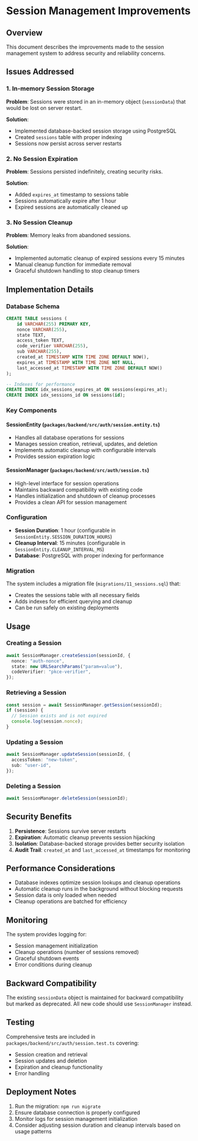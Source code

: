# Session Management Improvements

## Overview

This document describes the improvements made to the session management system to address security and reliability concerns.

## Issues Addressed

### 1. In-memory Session Storage

**Problem**: Sessions were stored in an in-memory object (`sessionData`) that would be lost on server restart.

**Solution**:

- Implemented database-backed session storage using PostgreSQL
- Created `sessions` table with proper indexing
- Sessions now persist across server restarts

### 2. No Session Expiration

**Problem**: Sessions persisted indefinitely, creating security risks.

**Solution**:

- Added `expires_at` timestamp to sessions table
- Sessions automatically expire after 1 hour
- Expired sessions are automatically cleaned up

### 3. No Session Cleanup

**Problem**: Memory leaks from abandoned sessions.

**Solution**:

- Implemented automatic cleanup of expired sessions every 15 minutes
- Manual cleanup function for immediate removal
- Graceful shutdown handling to stop cleanup timers

## Implementation Details

### Database Schema

```sql
CREATE TABLE sessions (
    id VARCHAR(255) PRIMARY KEY,
    nonce VARCHAR(255),
    state TEXT,
    access_token TEXT,
    code_verifier VARCHAR(255),
    sub VARCHAR(255),
    created_at TIMESTAMP WITH TIME ZONE DEFAULT NOW(),
    expires_at TIMESTAMP WITH TIME ZONE NOT NULL,
    last_accessed_at TIMESTAMP WITH TIME ZONE DEFAULT NOW()
);

-- Indexes for performance
CREATE INDEX idx_sessions_expires_at ON sessions(expires_at);
CREATE INDEX idx_sessions_id ON sessions(id);
```

### Key Components

#### SessionEntity (`packages/backend/src/auth/session.entity.ts`)

- Handles all database operations for sessions
- Manages session creation, retrieval, updates, and deletion
- Implements automatic cleanup with configurable intervals
- Provides session expiration logic

#### SessionManager (`packages/backend/src/auth/session.ts`)

- High-level interface for session operations
- Maintains backward compatibility with existing code
- Handles initialization and shutdown of cleanup processes
- Provides a clean API for session management

### Configuration

- **Session Duration**: 1 hour (configurable in `SessionEntity.SESSION_DURATION_HOURS`)
- **Cleanup Interval**: 15 minutes (configurable in `SessionEntity.CLEANUP_INTERVAL_MS`)
- **Database**: PostgreSQL with proper indexing for performance

### Migration

The system includes a migration file (`migrations/11_sessions.sql`) that:

- Creates the sessions table with all necessary fields
- Adds indexes for efficient querying and cleanup
- Can be run safely on existing deployments

## Usage

### Creating a Session

```typescript
await SessionManager.createSession(sessionId, {
  nonce: "auth-nonce",
  state: new URLSearchParams("param=value"),
  codeVerifier: "pkce-verifier",
});
```

### Retrieving a Session

```typescript
const session = await SessionManager.getSession(sessionId);
if (session) {
  // Session exists and is not expired
  console.log(session.nonce);
}
```

### Updating a Session

```typescript
await SessionManager.updateSession(sessionId, {
  accessToken: "new-token",
  sub: "user-id",
});
```

### Deleting a Session

```typescript
await SessionManager.deleteSession(sessionId);
```

## Security Benefits

1. **Persistence**: Sessions survive server restarts
2. **Expiration**: Automatic cleanup prevents session hijacking
3. **Isolation**: Database-backed storage provides better security isolation
4. **Audit Trail**: `created_at` and `last_accessed_at` timestamps for monitoring

## Performance Considerations

- Database indexes optimize session lookups and cleanup operations
- Automatic cleanup runs in the background without blocking requests
- Session data is only loaded when needed
- Cleanup operations are batched for efficiency

## Monitoring

The system provides logging for:

- Session management initialization
- Cleanup operations (number of sessions removed)
- Graceful shutdown events
- Error conditions during cleanup

## Backward Compatibility

The existing `sessionData` object is maintained for backward compatibility but marked as deprecated. All new code should use `SessionManager` instead.

## Testing

Comprehensive tests are included in `packages/backend/src/auth/session.test.ts` covering:

- Session creation and retrieval
- Session updates and deletion
- Expiration and cleanup functionality
- Error handling

## Deployment Notes

1. Run the migration: `npm run migrate`
2. Ensure database connection is properly configured
3. Monitor logs for session management initialization
4. Consider adjusting session duration and cleanup intervals based on usage patterns
